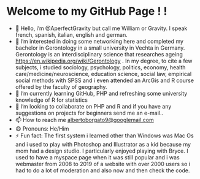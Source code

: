 # Welcome to my GitHub Page ! !

- 👋 Hello, i’m @AperfectGravity but call me William or Gravity. I speak french, spanish, italian, english and german.
- 👀 I’m interested in doing some networking here and completed my bachelor in Gerontology in a small university in Vechta in Germany. Gerontology is an interdisciplinary science that researches ageing https://en.wikipedia.org/wiki/Gerontology . In my degree, to cite a few subjects, i studied sociology, psychology, politics, economy, health care/medicine/neuroscience, education science, social law, empirical social methods with SPSS and i even attended an ArcGis and R course offered by the faculty of geography. 
- 🌱 I’m currently learning GitHub, PHP and refreshing some university knowledge of R for statistics
- 💞️ I’m looking to collaborate on PHP and R and if you have any suggestions on projects for beginners send me an e-mail..
- 📫 How to reach me albertoborgato9@googlemail.com
- 😄 Pronouns: He/Him
- ⚡ Fun fact: The first system i learned other than Windows was Mac Os and i used to play with Photoshop and Illustrator as a kid because my mom had a design studio. I particularly enjoyed playing with Bryce.
      I used to have a myspace page when it was still popular and i was webmaster from 2008 to 2019 of a website with over 2000 users so i had to do a lot of moderation and also now and then check the code. 

<!--- 
AperfectGravity/AperfectGravity is a ✨ special ✨ repository because its `README.md` (this file) appears on your GitHub profile.
You can click the Preview link to take a look at your changes.
--->
